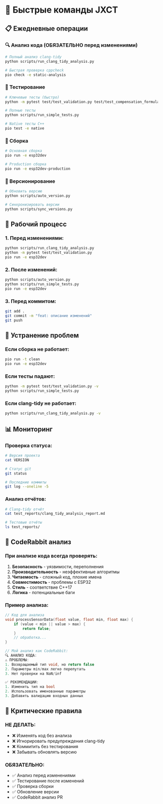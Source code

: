 # 🚀 Быстрые команды JXCT

## 📋 Ежедневные операции

### 🔍 Анализ кода (ОБЯЗАТЕЛЬНО перед изменениями)
```bash
# Полный анализ clang-tidy
python scripts/run_clang_tidy_analysis.py

# Быстрая проверка cppcheck
pio check -e static-analysis
```

### 🧪 Тестирование
```bash
# Ключевые тесты (быстро)
python -m pytest test/test_validation.py test/test_compensation_formulas.py

# Полные тесты
python scripts/run_simple_tests.py

# Native тесты C++
pio test -e native
```

### 🔨 Сборка
```bash
# Основная сборка
pio run -e esp32dev

# Production сборка
pio run -e esp32dev-production
```

### 📝 Версионирование
```bash
# Обновить версию
python scripts/auto_version.py

# Синхронизировать версии
python scripts/sync_versions.py
```

## 🎯 Рабочий процесс

### 1. Перед изменениями:
```bash
python scripts/run_clang_tidy_analysis.py
python -m pytest test/test_validation.py
pio run -e esp32dev
```

### 2. После изменений:
```bash
python scripts/auto_version.py
python scripts/run_simple_tests.py
pio run -e esp32dev
```

### 3. Перед коммитом:
```bash
git add .
git commit -m "feat: описание изменений"
git push
```

## 🔧 Устранение проблем

### Если сборка не работает:
```bash
pio run -t clean
pio run -e esp32dev
```

### Если тесты падают:
```bash
python -m pytest test/test_validation.py -v
python scripts/run_simple_tests.py
```

### Если clang-tidy не работает:
```bash
python scripts/run_clang_tidy_analysis.py -v
```

## 📊 Мониторинг

### Проверка статуса:
```bash
# Версия проекта
cat VERSION

# Статус git
git status

# Последние коммиты
git log --oneline -5
```

### Анализ отчётов:
```bash
# Clang-tidy отчёт
cat test_reports/clang_tidy_analysis_report.md

# Тестовые отчёты
ls test_reports/
```

## 🎯 CodeRabbit анализ

### При анализе кода всегда проверять:
1. **Безопасность** - уязвимости, переполнения
2. **Производительность** - неэффективные алгоритмы  
3. **Читаемость** - сложный код, плохие имена
4. **Совместимость** - проблемы с ESP32
5. **Стиль** - соответствие C++17
6. **Логика** - потенциальные баги

### Пример анализа:
```cpp
// Код для анализа
void processSensorData(float value, float min, float max) {
    if (value < min || value > max) {
        return false;
    }
    // обработка...
}

// Мой анализ как CodeRabbit:
🔍 АНАЛИЗ КОДА:
⚠️ ПРОБЛЕМЫ:
1. Возвращаемый тип void, но return false
2. Параметры min/max легко перепутать
3. Нет проверки на NaN/inf

✅ РЕКОМЕНДАЦИИ:
1. Изменить тип на bool
2. Использовать именованные параметры
3. Добавить валидацию входных данных
```

## 🚨 Критические правила

### НЕ ДЕЛАТЬ:
- ❌ Изменять код без анализа
- ❌ Игнорировать предупреждения clang-tidy
- ❌ Коммитить без тестирования
- ❌ Забывать обновлять версию

### ОБЯЗАТЕЛЬНО:
- ✅ Анализ перед изменениями
- ✅ Тестирование после изменений
- ✅ Проверка сборки
- ✅ Обновление версии
- ✅ CodeRabbit анализ PR 